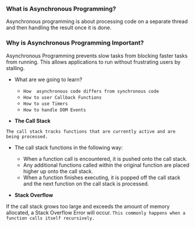 
### What is Asynchronous Programming?

Asynchronous programming is about processing code on a separate thread and then handling the result once it is done.

### Why is Asynchronous Programming Important?

Asynchronous Programming prevents slow tasks from blocking faster tasks from running. This allows applications to run without frustrating users by stalling.

+ What are we going to learn?

    + `How  asynchronous code differs from synchronous code`
    + `How to user Callback Functions`
    + `How to use Timers`
    + `How to handle DOM Events`
    
+ **The Call Stack**

`The call stack tracks functions that are currently active and are being processed.`

+ The call stack functions in the following way:

   + When a function call is encountered, it is pushed onto the call stack.
   + Any additional functions called within the original function are placed higher up onto the call stack.
   + When a function finishes executing, it is popped off the call stack and the next function on the call stack is processed.

+ **Stack Overflow**

If the call stack grows too large and exceeds the amount of memory allocated, a Stack Overflow Error will occur. `This commonly happens when a function calls itself recursively.`
